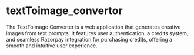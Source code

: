 # textToimage_convertor
The TextToImage Converter is a web application that generates creative images from text prompts. It features user authentication, a credits system, and seamless Razorpay integration for purchasing credits, offering a smooth and intuitive user experience.
